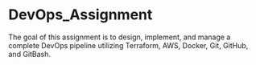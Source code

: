 # DevOps_Assignment
The goal of this assignment is to design, implement, and manage a complete DevOps pipeline utilizing Terraform, AWS, Docker, Git, GitHub, and GitBash. 
